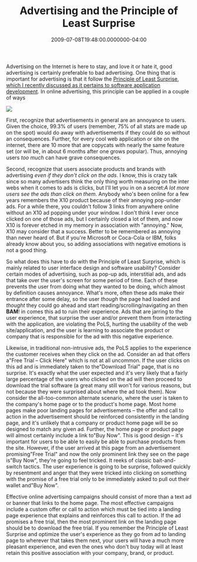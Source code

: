 ﻿---
title: Advertising and the Principle of Least Surprise
date: "2009-07-08T19:48:00.0000000-04:00"
description: Advertising on the Internet is here to stay, and love it or hate
featuredImage: img/advertising-and-the-principle-of-least-surprise-featured.png
---

Advertising on the Internet is here to stay, and love it or hate it, good advertising is certainly preferable to bad advertising. One thing that is important for advertising is that it follow the [Principle of Least Surprise, which I recently discussed as it pertains to software application development](/principle-of-least-surprise). In online advertising, this principle can be applied in a couple of ways

![](/img/ad1.jpg)

First, recognize that advertisements in general are an annoyance to users. Given the choice, 99.3% of users (remember, 75% of all stats are made up on the spot) would do away with advertisements if they could do so without an consequences. Further, for every cool web application or site on the internet, there are 10 more that are copycats with nearly the same feature set (or will be, in about 6 months after one grows popular). Thus, annoying users *too much* can have grave consequences.

Second, recognize that users associate products and brands with advertising *even if they don't click on the ads*. I know, this is crazy talk since so many advertisers think the only thing worth measuring on the inter webs when it comes to ads is clicks, but I'll let you in on a secret:*A lot more users see the ads than click on them*. Anybody who's been online for a few years remembers the X10 product because of their annoying pop-under ads. For a while there, you couldn't follow 3 links from anywhere online without an X10 ad popping under your window. I don't think I ever once clicked on one of those ads, but I certainly closed a lot of them, and now X10 is forever etched in my memory in association with "annoying." Now, X10 may consider that a success. Better to be remembered as annoying than never heard of. But if you're Microsoft or Coca-Cola or IBM, folks already know about you, so adding associations with negative emotions is not a good thing.

So what does this have to do with the Principle of Least Surprise, which is mainly related to user interface design and software usability? Consider certain modes of advertising, such as pop-up ads, interstitial ads, and ads that take over the user's screen for some period of time. Each of these prevents the user from doing what they wanted to be doing, which almost by definition causes annoyance. What's more, often these ads make their entrance after some delay, so the user *though* the page had loaded and *thought* they could go ahead and start reading/scrolling/navigating an then **BAM**! in comes this ad to ruin their experience. Ads that are jarring to the user experience, that surprise the user and/or prevent them from interacting with the application, are violating the PoLS, hurting the usability of the web site/application, and the user is learning to associate the product or company that is responsible for the ad with this negative experience.

Likewise, in traditional non-intrusive ads, the PoLS applies to the experience the customer receives when they click on the ad. Consider an ad that offers a"Free Trial – Click Here" which is not at all uncommon. If the user clicks on this ad and is immediately taken to the"Download Trial" page, that is no surprise. It's exactly what the user expected and it's very likely that a fairly large percentage of the users who clicked on the ad will then proceed to download the trial software (a great many still won't for various reasons, but not because they were surprised about where the ad took them). Now consider the all-too-common alternate scenario, where the user is taken to the company's home page or to the product's home page. Most home pages make poor landing pages for advertisements – the offer and call to action in the advertisement should be reinforced consistently in the landing page, and it's unlikely that a company or product home page will be so designed to match any given ad. Further, the home page or product page will almost certainly include a link to"Buy Now". This is good design – it's important for users to be able to easily be able to purchase products from the site. However, if the user arrived at this page from an advertisement promising"Free Trial" and now the only prominent link they see on the page is"Buy Now", they're going to feel tricked. It reeks of classic bait-and-switch tactics. The user experience is going to be surprise, followed quickly by resentment and anger that they were tricked into clicking on something with the promise of a free trial only to be immediately asked to pull out their wallet and"Buy Now".

Effective online advertising campaigns should consist of more than a text ad or banner that links to the home page. The most effective campaigns include a custom offer or call to action which must be tied into a landing page experience that explains and reinforces this call to action. If the ad promises a free trial, then the most prominent link on the landing page should be to download the free trial. If you remember the Principle of Least Surprise and optimize the user's experience as they go from ad to landing page to wherever that takes them next, your users will have a much more pleasant experience, and even the ones who don't buy today will at least retain this positive association with your company, brand, or product.

